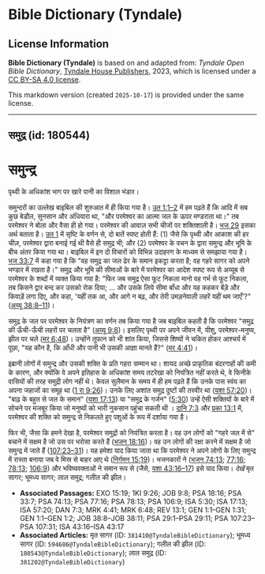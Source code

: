 # Bible Dictionary (Tyndale)

## License Information

**Bible Dictionary (Tyndale)** is based on and adapted from: _Tyndale Open Bible Dictionary_, [Tyndale House Publishers](https://tyndaleopenresources.com/), 2023, which is licensed under a [CC BY-SA 4.0 license](https://creativecommons.org/licenses/by-sa/4.0/legalcode.en).

This markdown version (created `2025-10-17`) is provided under the same license.



--------------------------------

## समुद्र (id: 180544)

समुन्द्र
========

पृथ्वी के अधिकांश भाग पर खारे पानी का विशाल भंडार।

समुन्दरों का उल्लेख बाइबिल की शुरुआत में ही किया गया है। [उत 1:1–2](https://ref.ly/Gen1:1-Gen1:2) में हम पढ़ते हैं कि आदि में सब कुछ बेडौल, सुनसान और अंधियारा था, "और परमेश्वर का आत्मा जल के ऊपर मण्डराता था।" तब परमेश्वर ने बोला और वैसा ही हो गया। परमेश्वर की आवाज़ सभी चीजों पर शक्तिशाली है। [भज 29](https://ref.ly/Ps29:1-Ps29:11) इसका अर्थ बताता है। [उत 1](https://ref.ly/Gen1:1-Gen1:31) में सृष्टि के वर्णन से, दो बातें स्पष्ट होती हैं: (1\) जैसे कि पृथ्वी और आकाश की हर चीज़, परमेश्वर द्वारा बनाई गई थी वैसे ही समुद्र भी; और (2\) परमेश्वर के वचन के द्वारा समुन्द्र और भूमि के बीच अंतर किया गया था। बाइबिल में इन दो विचारों को विभिन्न उदाहरण के माध्यम से समझाया गया है। [भज 33:7](https://ref.ly/Ps33:7) में कहा गया है कि "वह समुद्र का जल ढेर के समान इकट्ठा करता है; वह गहरे सागर को अपने भण्डार में रखता है।" समुद्र और भूमि की सीमाओं के बारे में परमेश्वर का आदेश स्पष्ट रूप से अय्यूब से परमेश्वर के शब्दों में व्यक्त किया गया है: "फिर जब समुद्र ऐसा फूट निकला मानो वह गर्भ से फूट निकला, तब किसने द्वार बन्द कर उसको रोक दिया; … और उसके लिये सीमा बाँधा और यह कहकर बेंड़े और किवाड़ें लगा दिए, और कहा, 'यहीं तक आ, और आगे न बढ़, और तेरी उमड़नेवाली लहरें यहीं थम जाएँ'?" ([अय्यू 38:8–11](https://ref.ly/Job38:8-Job38:11))।

समुद्र के जल पर परमेश्वर के नियंत्रण का वर्णन तब किया गया है जब बाइबिल कहती है कि परमेश्वर "समुद्र की ऊँची\-ऊँची लहरों पर चलता है" ([अय्यू 9:8](https://ref.ly/Job9:8))। इसलिए पृथ्वी पर अपने जीवन में, यीशु, परमेश्वर\-मनुष्य, झील पर चले ([मर 6:48](https://ref.ly/Mark6:48))। उन्होंने तूफान को भी शांत किया, जिससे शिष्यों ने चकित होकर आश्चर्य में पूछा, "यह कौन है, कि आँधी और पानी भी उसकी आज्ञा मानते हैं?" ([मर 4:41](https://ref.ly/Mark4:41))।

इब्रानी लोगों में समुन्द्र और उसकी शक्ति के प्रति गहरा सम्मान था। शायद अच्छे प्राकृतिक बंदरगाहों की कमी के कारण, और क्योंकि वे अपने इतिहास के अधिकांश समय तटरेखा को नियंत्रित नहीं करते थे, वे फिनीके वासियों की तरह समुद्री लोग नहीं थे। केवल सुलैमान के समय में ही हम पढ़ते हैं कि उनके पास स्वंय का अपना जहाजों का समूह था ([1 रा 9:26](https://ref.ly/1Kgs9:26))। उनके लिए अशांत समुद्र दुष्टों की तस्वीर था ([यशा 57:20](https://ref.ly/Isa57:20))। "बाढ़ के बहुत से जल के समान" ([यशा 17:13](https://ref.ly/Isa17:13)) या "समुद्र के गर्जन" ([5:30](https://ref.ly/Isa5:30)) उन्हें ऐसी शक्तियों के बारे में सोचने पर मजबूर किया जो मनुष्यों को भारी नुकसान पहुंचा सकती थी । [दानि 7:3](https://ref.ly/Dan7:3) और [प्रका 13:1](https://ref.ly/Rev13:1) में, परमेश्वर की शक्ति को समुन्द्र से निकलते हुए पशुओं के रूप में दर्शाया गया है।

फिर भी, जैसा कि हमने देखा है, परमेश्वर समुद्रों को नियंत्रित करता है। वह उन लोगों को "गहरे जल में से" बचाने में सक्षम है जो उस पर भरोसा करते हैं ([भजन 18:16](https://ref.ly/Ps18:16))। वह उन लोगों की रक्षा करने में सक्षम है जो समुन्द्र में जाते हैं ([107:23–31](https://ref.ly/Ps107:23-Ps107:31))। यह हमेशा याद किया जाता था कि परमेश्वर ने अपने लोगों के लिए समुन्द्र में रास्ता बनाया जब वे मिस्र से बाहर आए थे ([निर्गमन 15:19](https://ref.ly/Exod15:19))। भजनकारों ने ([भजन 74:13](https://ref.ly/Ps74:13); [77:16](https://ref.ly/Ps77:16); [78:13](https://ref.ly/Ps78:13); [106:9](https://ref.ly/Ps106:9)) और भविष्यवक्ताओं ने समान रूप से (जैसे, [यशा 43:16–17](https://ref.ly/Isa43:16-Isa43:17)) इसे याद किया। *देखें* मृत सागर; भूमध्य सागर; लाल समुद्र; गलील की झील।

* **Associated Passages:** EXO 15:19; 1KI 9:26; JOB 9:8; PSA 18:16; PSA 33:7; PSA 74:13; PSA 77:16; PSA 78:13; PSA 106:9; ISA 5:30; ISA 17:13; ISA 57:20; DAN 7:3; MRK 4:41; MRK 6:48; REV 13:1; GEN 1:1–GEN 1:31; GEN 1:1–GEN 1:2; JOB 38:8–JOB 38:11; PSA 29:1–PSA 29:11; PSA 107:23–PSA 107:31; ISA 43:16–ISA 43:17
* **Associated Articles:** मृत सागर (ID: `381410@TyndaleBibleDictionary`); भूमध्य सागर (ID: `594686@TyndaleBibleDictionary`); गलील की झील (ID: `180543@TyndaleBibleDictionary`); लाल समुद्र (ID: `381202@TyndaleBibleDictionary`)

